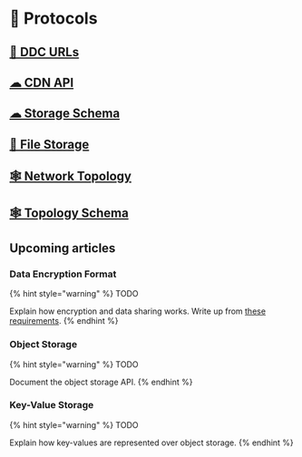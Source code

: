 # 📃 Protocols

## [🔗 DDC URLs](ddc-url.md)
## [☁ CDN API](cdn-api.md)
## [☁ Storage Schema](storage-schema.md)
## [📂 File Storage](file-storage.md)
## [🕸 Network Topology](topology.md)
## [🕸 Topology Schema](contract-params-schema.md)


## Upcoming articles

### Data Encryption Format

{% hint style="warning" %}
TODO

Explain how encryption and data sharing works.
Write up from [these requirements](https://www.notion.so/cere/Architecture-of-DDC-software-2d6824916b394fa0bc20ff176525d0fc#f62263dcb5254e5cac9784d17a9efd55).
{% endhint %}

### Object Storage

{% hint style="warning" %}
TODO

Document the object storage API.
{% endhint %}

### Key-Value Storage

{% hint style="warning" %}
TODO

Explain how key-values are represented over object storage.
{% endhint %}
